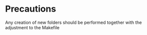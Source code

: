 # Precautions

Any creation of new folders should be performed together with the adjustment to the Makefile